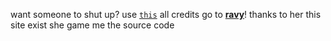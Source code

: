 want someone to shut up? use [```this```](https://stfu.zakariaa.nl)
all credits go to [**ravy**](https://github.com/PrincessRavy)! thanks to her this site exist she game me the source code

